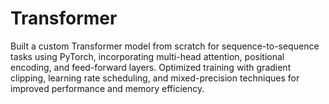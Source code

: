 # Transformer
Built a custom Transformer model from scratch for sequence-to-sequence tasks using PyTorch, incorporating multi-head attention, positional encoding, and feed-forward layers. Optimized training with gradient clipping, learning rate scheduling, and mixed-precision techniques for improved performance and memory efficiency.
